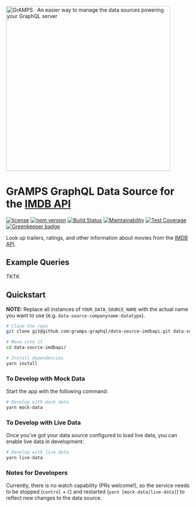 <img src="https://gramps-graphql.github.io/gramps-express/assets/img/gramps-banner.png" alt="GrAMPS · An easier way to manage the data sources powering your GraphQL server" width="450">

# GrAMPS GraphQL Data Source for the [IMDB API](http://www.theimdbapi.org/)
[![license](https://img.shields.io/npm/l/@gramps/data-source-imdbapi.svg)](https://github.com/gramps-graphql/data-source-imdbapi/blob/master/LICENSE) [![npm version](https://img.shields.io/npm/v/@gramps/data-source-imdbapi.svg?style=flat)](https://www.npmjs.com/package/@gramps/data-source-imdbapi) [![Build Status](https://travis-ci.org/gramps-graphql/data-source-imdbapi.svg?branch=master)](https://travis-ci.org/gramps-graphql/data-source-imdbapi) [![Maintainability](https://api.codeclimate.com/v1/badges/ac264833fac1fbd1afe0/maintainability)](https://codeclimate.com/github/gramps-graphql/data-source-imdbapi/maintainability) [![Test Coverage](https://api.codeclimate.com/v1/badges/ac264833fac1fbd1afe0/test_coverage)](https://codeclimate.com/github/gramps-graphql/data-source-imdbapi/test_coverage) [![Greenkeeper badge](https://badges.greenkeeper.io/gramps-graphql/data-source-imdbapi.svg)](https://greenkeeper.io/)

Look up trailers, ratings, and other information about movies from the [IMDB API](http://www.theimdbapi.org/).

## Example Queries

TKTK

## Quickstart

**NOTE:** Replace all instances of `YOUR_DATA_SOURCE_NAME` with the actual name you want to use (e.g. `data-source-companyname-datatype`).

```sh
# Clone the repo
git clone git@github.com:gramps-graphql/data-source-imdbapi.git data-source-YOUR_DATA_SOURCE_NAME

# Move into it
cd data-source-imdbapi/

# Install dependencies
yarn install
```

### To Develop with Mock Data

Start the app with the following command:

```sh
# Develop with mock data
yarn mock-data
```

### To Develop with Live Data

Once you’ve got your data source configured to load live data, you can enable live data in development:

```sh
# Develop with live data
yarn live-data
```

### Notes for Developers

Currently, there is no watch capability (PRs welcome!), so the service needs to be stopped (`control` + `C`) and restarted (`yarn [mock-data|live-data]`) to reflect new changes to the data source.
